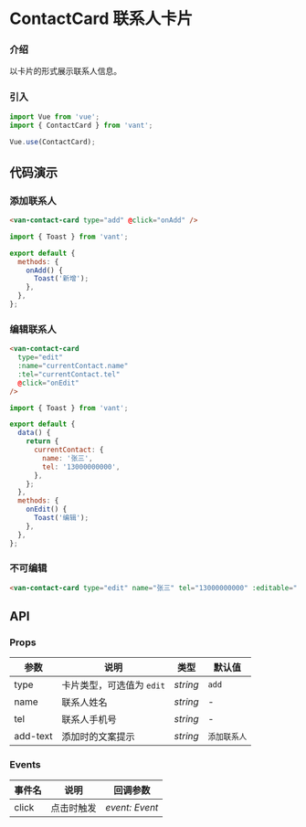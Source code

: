 # ContactCard 联系人卡片

### 介绍

以卡片的形式展示联系人信息。

### 引入

```js
import Vue from 'vue';
import { ContactCard } from 'vant';

Vue.use(ContactCard);
```

## 代码演示

### 添加联系人

```html
<van-contact-card type="add" @click="onAdd" />
```

```js
import { Toast } from 'vant';

export default {
  methods: {
    onAdd() {
      Toast('新增');
    },
  },
};
```

### 编辑联系人

```html
<van-contact-card
  type="edit"
  :name="currentContact.name"
  :tel="currentContact.tel"
  @click="onEdit"
/>
```

```js
import { Toast } from 'vant';

export default {
  data() {
    return {
      currentContact: {
        name: '张三',
        tel: '13000000000',
      },
    };
  },
  methods: {
    onEdit() {
      Toast('编辑');
    },
  },
};
```

### 不可编辑

```html
<van-contact-card type="edit" name="张三" tel="13000000000" :editable="false" />
```

## API

### Props

| 参数     | 说明                      | 类型     | 默认值       |
| -------- | ------------------------- | -------- | ------------ |
| type     | 卡片类型，可选值为 `edit` | _string_ | `add`        |
| name     | 联系人姓名                | _string_ | -            |
| tel      | 联系人手机号              | _string_ | -            |
| add-text | 添加时的文案提示          | _string_ | `添加联系人` |

### Events

| 事件名 | 说明       | 回调参数       |
| ------ | ---------- | -------------- |
| click  | 点击时触发 | _event: Event_ |
